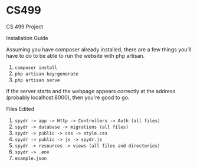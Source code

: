 # CS499
CS 499 Project

Installation Guide

Assuming you have composer already installed, there are a few things you'll have to do to be able to run the website with php artisan.

1. ```composer install```
2. ```php artisan key:generate```
3. ```php artisan serve```

If the server starts and the webpage appears correctly at the address (probably localhost:8000), then you're good to go.

Files Edited

1. ``` spydr -> app -> Http -> Controllers -> Auth (all files) ```
2. ``` spydr -> database -> migrations (all files) ```
3. ``` spydr -> public -> css -> style.css ```
4. ``` spydr -> public -> js -> spydr.js ```
5. ``` spydr -> resources -> views (all files and directories) ```
6. ``` spydr -> .env ```
7. ``` example.json ```
